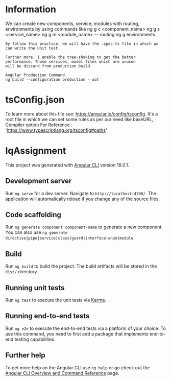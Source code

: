 
# Information
   We can create new components, service, modules with routing, environments by using commands like 
    ng g c <component_name> 
    ng g s <service_name>
    ng g m <module_name> -- routing
    ng g environments

    By follow this practice, we will have the .spec.ts file in which we can write the Unit test.  

    Further more, I enable the tree-shaking to get the better 
    performance. Those services, model files which are unused
    will be discard from production build.

    Angular Production Command
    ng build --configuration production --aot

# tsConfig.json

To learn more about this file see: https://angular.io/config/tsconfig.
It's a root file in which we can set some rules as per our need like baseURL, Compiler option 
For Reference : 'https://www.typescriptlang.org/tsconfig#paths'


# IqAssignment

This project was generated with [Angular CLI](https://github.com/angular/angular-cli) version 16.0.1.

## Development server

Run `ng serve` for a dev server. Navigate to `http://localhost:4200/`. The application will automatically reload if you change any of the source files.

## Code scaffolding

Run `ng generate component component-name` to generate a new component. You can also use `ng generate directive|pipe|service|class|guard|interface|enum|module`.

## Build

Run `ng build` to build the project. The build artifacts will be stored in the `dist/` directory.

## Running unit tests

Run `ng test` to execute the unit tests via [Karma](https://karma-runner.github.io).

## Running end-to-end tests

Run `ng e2e` to execute the end-to-end tests via a platform of your choice. To use this command, you need to first add a package that implements end-to-end testing capabilities.

## Further help

To get more help on the Angular CLI use `ng help` or go check out the [Angular CLI Overview and Command Reference](https://angular.io/cli) page.
